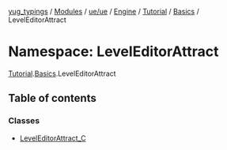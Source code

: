 [yug_typings](../README.md) / [Modules](../modules.md) / [ue/ue](ue_ue.md) / [Engine](ue_ue.Engine.md) / [Tutorial](ue_ue.Engine.Tutorial.md) / [Basics](ue_ue.Engine.Tutorial.Basics.md) / LevelEditorAttract

# Namespace: LevelEditorAttract

[Tutorial](ue_ue.Engine.Tutorial.md).[Basics](ue_ue.Engine.Tutorial.Basics.md).LevelEditorAttract

## Table of contents

### Classes

- [LevelEditorAttract\_C](../classes/ue_ue.Engine.Tutorial.Basics.LevelEditorAttract.LevelEditorAttract_C.md)
